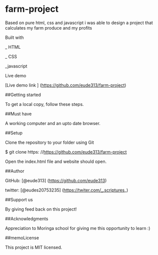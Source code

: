# farm-project

Based on pure html, css and javascript i was able to design a project that calculates my farm produce and my profits


Built with

_ HTML

_ CSS 

_javascript

Live demo

[Live demo link ] (https://github.com/eude313/farm-project)

##Getting started

To get a local copy, follow these steps.

##Must have

A working computer and an upto date browser.

##Setup

Clone the repository to your folder using Git

$ git clone https: //https://github.com/eude313/farm-project

Open the index.html file and website should open.

##Author

GitHub: [@eude313] (https://github.com/eude313)

twitter: [@eudes20753235] (https://twiter.com/_.scriptures_)

##Support us

By giving feed back on this project!

##Acknowledgments

Appreciation to Moringa school for giving me this opportunity to learn :)

##memoLicense

This project is MIT licensed.
